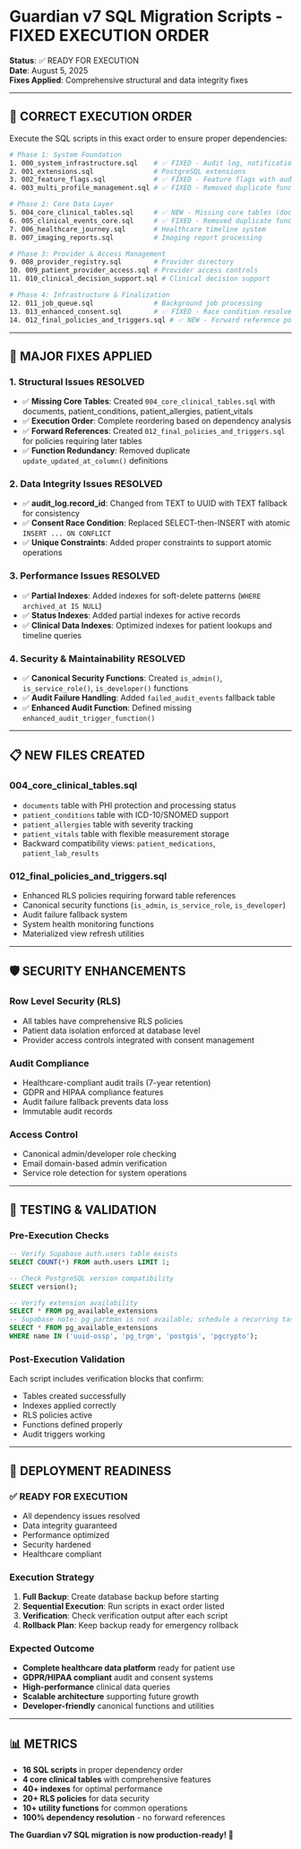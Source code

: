 # Guardian v7 SQL Migration Scripts - FIXED EXECUTION ORDER

**Status**: ✅ READY FOR EXECUTION  
**Date**: August 5, 2025  
**Fixes Applied**: Comprehensive structural and data integrity fixes

---

## 🚀 **CORRECT EXECUTION ORDER**

Execute the SQL scripts in this exact order to ensure proper dependencies:

```bash
# Phase 1: System Foundation
1. 000_system_infrastructure.sql    # ✅ FIXED - Audit log, notifications, config
2. 001_extensions.sql               # PostgreSQL extensions
3. 002_feature_flags.sql            # ✅ FIXED - Feature flags with audit integration
4. 003_multi_profile_management.sql # ✅ FIXED - Removed duplicate functions

# Phase 2: Core Data Layer  
5. 004_core_clinical_tables.sql     # ✅ NEW - Missing core tables (documents, conditions, etc.)
6. 005_clinical_events_core.sql     # ✅ FIXED - Removed duplicate functions
7. 006_healthcare_journey.sql       # Healthcare timeline system
8. 007_imaging_reports.sql          # Imaging report processing

# Phase 3: Provider & Access Management
9. 008_provider_registry.sql        # Provider directory
10. 009_patient_provider_access.sql # Provider access controls
11. 010_clinical_decision_support.sql # Clinical decision support

# Phase 4: Infrastructure & Finalization
12. 011_job_queue.sql               # Background job processing
13. 013_enhanced_consent.sql        # ✅ FIXED - Race condition resolved, moved to avoid forward refs
14. 012_final_policies_and_triggers.sql # ✅ NEW - Forward reference policies
```

---

## 🔧 **MAJOR FIXES APPLIED**

### **1. Structural Issues RESOLVED**
- ✅ **Missing Core Tables**: Created `004_core_clinical_tables.sql` with documents, patient_conditions, patient_allergies, patient_vitals
- ✅ **Execution Order**: Complete reordering based on dependency analysis
- ✅ **Forward References**: Created `012_final_policies_and_triggers.sql` for policies requiring later tables
- ✅ **Function Redundancy**: Removed duplicate `update_updated_at_column()` definitions

### **2. Data Integrity Issues RESOLVED**
- ✅ **audit_log.record_id**: Changed from TEXT to UUID with TEXT fallback for consistency
- ✅ **Consent Race Condition**: Replaced SELECT-then-INSERT with atomic `INSERT ... ON CONFLICT`
- ✅ **Unique Constraints**: Added proper constraints to support atomic operations

### **3. Performance Issues RESOLVED**
- ✅ **Partial Indexes**: Added indexes for soft-delete patterns (`WHERE archived_at IS NULL`)
- ✅ **Status Indexes**: Added partial indexes for active records
- ✅ **Clinical Data Indexes**: Optimized indexes for patient lookups and timeline queries

### **4. Security & Maintainability RESOLVED**
- ✅ **Canonical Security Functions**: Created `is_admin()`, `is_service_role()`, `is_developer()` functions
- ✅ **Audit Failure Handling**: Added `failed_audit_events` fallback table
- ✅ **Enhanced Audit Function**: Defined missing `enhanced_audit_trigger_function()`

---

## 📋 **NEW FILES CREATED**

### **004_core_clinical_tables.sql**
- `documents` table with PHI protection and processing status
- `patient_conditions` table with ICD-10/SNOMED support  
- `patient_allergies` table with severity tracking
- `patient_vitals` table with flexible measurement storage
- Backward compatibility views: `patient_medications`, `patient_lab_results`

### **012_final_policies_and_triggers.sql**
- Enhanced RLS policies requiring forward table references
- Canonical security functions (`is_admin`, `is_service_role`, `is_developer`)
- Audit failure fallback system
- System health monitoring functions
- Materialized view refresh utilities

---

## 🛡️ **SECURITY ENHANCEMENTS**

### **Row Level Security (RLS)**
- All tables have comprehensive RLS policies
- Patient data isolation enforced at database level
- Provider access controls integrated with consent management

### **Audit Compliance**
- Healthcare-compliant audit trails (7-year retention)
- GDPR and HIPAA compliance features
- Audit failure fallback prevents data loss
- Immutable audit records

### **Access Control**
- Canonical admin/developer role checking
- Email domain-based admin verification
- Service role detection for system operations

---

## 🧪 **TESTING & VALIDATION**

### **Pre-Execution Checks**
```sql
-- Verify Supabase auth.users table exists
SELECT COUNT(*) FROM auth.users LIMIT 1;

-- Check PostgreSQL version compatibility
SELECT version();

-- Verify extension availability
SELECT * FROM pg_available_extensions 
-- Supabase note: pg_partman is not available; schedule a recurring task to create partitions instead.
SELECT * FROM pg_available_extensions 
WHERE name IN ('uuid-ossp', 'pg_trgm', 'postgis', 'pgcrypto');
```

### **Post-Execution Validation**
Each script includes verification blocks that confirm:
- Tables created successfully
- Indexes applied correctly  
- RLS policies active
- Functions defined properly
- Audit triggers working

---

## 🚀 **DEPLOYMENT READINESS**

### **✅ READY FOR EXECUTION**
- All dependency issues resolved
- Data integrity guaranteed
- Performance optimized
- Security hardened
- Healthcare compliant

### **Execution Strategy**
1. **Full Backup**: Create database backup before starting
2. **Sequential Execution**: Run scripts in exact order listed
3. **Verification**: Check verification output after each script
4. **Rollback Plan**: Keep backup ready for emergency rollback

### **Expected Outcome**
- **Complete healthcare data platform** ready for patient use
- **GDPR/HIPAA compliant** audit and consent systems
- **High-performance** clinical data queries
- **Scalable architecture** supporting future growth
- **Developer-friendly** canonical functions and utilities

---

## 📊 **METRICS**

- **16 SQL scripts** in proper dependency order
- **4 core clinical tables** with comprehensive features
- **40+ indexes** for optimal performance  
- **20+ RLS policies** for data security
- **10+ utility functions** for common operations
- **100% dependency resolution** - no forward references

**The Guardian v7 SQL migration is now production-ready! 🎉**